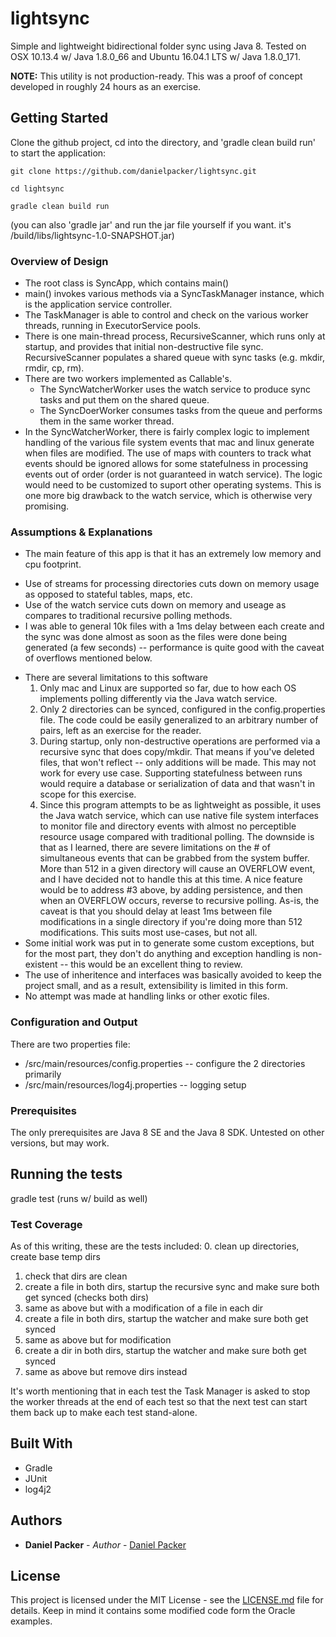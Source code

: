 # lightsync

Simple and lightweight bidirectional folder sync using Java 8. Tested on OSX 10.13.4 w/ Java 1.8.0_66 and Ubuntu 16.04.1 LTS w/ Java 1.8.0_171.

**NOTE:** This utility is not production-ready. This was a proof of concept developed in roughly 24 hours as an exercise.

## Getting Started

Clone the github project, cd into the directory, and 'gradle clean build run' to start the application:

```
git clone https://github.com/danielpacker/lightsync.git

cd lightsync

gradle clean build run
````

(you can also 'gradle jar' and run the jar file yourself if you want. it's /build/libs/lightsync-1.0-SNAPSHOT.jar)

### Overview of Design

* The root class is SyncApp, which contains main()
* main() invokes various methods via a SyncTaskManager instance, which is the application service controller.
* The TaskManager is able to control and check on the various worker threads, running in ExecutorService pools.
* There is one main-thread process, RecursiveScanner, which runs only at startup, and provides that initial non-destructive file sync. RecursiveScanner populates a shared queue with sync tasks (e.g. mkdir, rmdir, cp, rm).
* There are two workers implemented as Callable's.
  - The SyncWatcherWorker uses the watch service to produce sync tasks and put them on the shared queue.
  - The SyncDoerWorker consumes tasks from the queue and performs them in the same worker thread.
* In the SyncWatcherWorker, there is fairly complex logic to implement handling of the various file system events that mac and linux generate when files are modified. The use of maps with counters to track what events should be ignored allows for some statefulness in processing events out of order (order is not guaranteed in watch service). The logic would need to be customized to suport other operating systems. This is one more big drawback to the watch service, which is otherwise very promising.


### Assumptions & Explanations

* The main feature of this app is that it has an extremely low memory and cpu footprint.
- Use of streams for processing directories cuts down on memory usage as opposed to stateful tables, maps, etc.
- Use of the watch service cuts down on memory and useage as compares to traditional recursive polling methods.
- I was able to general 10k files with a 1ms delay between each create and the sync was done almost as soon as the files were done being generated (a few seconds) -- performance is quite good with the caveat of overflows mentioned below.
* There are several limitations to this software
  1. Only mac and Linux are supported so far, due to how each OS implements polling differently via the Java watch service.
  2. Only 2 directories can be synced, configured in the config.properties file. The code could be easily generalized to an arbitrary number of pairs, left as an exercise for the reader.
  3. During startup, only non-destructive operations are performed via a recursive sync that does copy/mkdir. That means if you've deleted files, that won't reflect -- only additions will be made. This may not work for every use case. Supporting statefulness between runs would require a database or serialization of data and that wasn't in scope for this exercise.
  4. Since this program attempts to be as lightweight as possible, it uses the Java watch service, which can use native file system interfaces to monitor file and directory events with almost no perceptible resource usage compared with traditional polling. The downside is that as I learned, there are severe limitations on the # of simultaneous events that can be grabbed from the system buffer. More than 512 in a given directory will cause an OVERFLOW event, and I have decided not to handle this at this time. A nice feature would be to address #3 above, by adding persistence, and then when an OVERFLOW occurs, reverse to recursive polling. As-is, the caveat is that you should delay at least 1ms between file modifications in a single directory if you're doing more than 512 modifications. This suits most use-cases, but not all.
* Some initial work was put in to generate some custom exceptions, but for the most part, they don't do anything and exception handling is non-existent -- this would be an excellent thing to review.
* The use of inheritence and interfaces was basically avoided to keep the project small, and as a result, extensibility is limited in this form.
* No attempt was made at handling links or other exotic files.

### Configuration and Output

There are two properties file:

* /src/main/resources/config.properties -- configure the 2 directories primarily
* /src/main/resources/log4j.properties -- logging setup

### Prerequisites

The only prerequisites are Java 8 SE and the Java 8 SDK. Untested on other versions, but may work.

## Running the tests

gradle test (runs w/ build as well)

### Test Coverage

As of this writing, these are the tests included:
  0. clean up directories, create base temp dirs
  1. check that dirs are clean
  2. create a file in both dirs, startup the recursive sync and make sure both get synced (checks both dirs)
  3. same as above but with a modification of a file in each dir
  5. create a file in both dirs, startup the watcher and make sure both get synced
  6. same as above but for modification
  7. create a dir in both dirs, startup the watcher and make sure both get synced
  8. same as above but remove dirs instead

It's worth mentioning that in each test the Task Manager is asked to stop the worker threads at the end of each test so that the next test can start them back up to make each test stand-alone.

## Built With

* Gradle
* JUnit
* log4j2

## Authors

* **Daniel Packer** - *Author* - [Daniel Packer](https://github.com/danielpacker)

## License

This project is licensed under the MIT License - see the [LICENSE.md](LICENSE.md) file for details. Keep in mind it contains some modified code form the Oracle examples.
